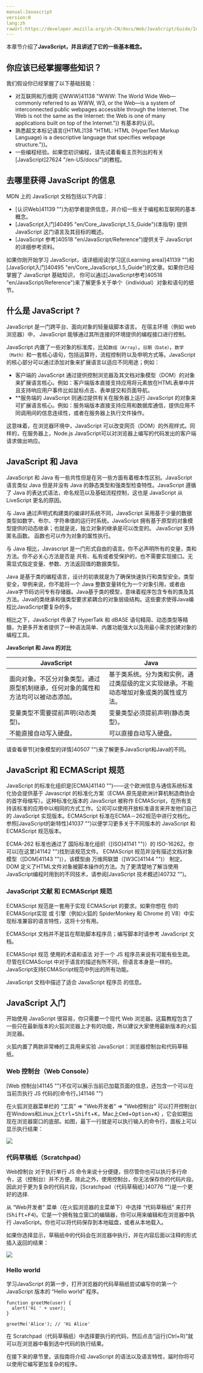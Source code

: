 ```yaml
---
manual:Javascript
version:0
lang:zh
rawUrl:https://developer.mozilla.org/zh-CN/docs/Web/JavaScript/Guide/Introduction#What_is_JavaScript.3F
---
```












本章节介绍了**JavaScript，并且讲述了它的一些基本概念。**



## 你应该已经掌握哪些知识？<a name="你应该已经掌握哪些知识？"></a>


我们假设你已经掌握了以下基础技能：


* 对互联网和万维网 ([WWW]41138 "WWW: The World Wide Web—commonly referred to as WWW, W3, or the Web—is a system of interconnected public webpages accessible through the Internet. The Web is not the same as the Internet: the Web is one of many applications built on top of the Internet.")) 有基本的认识。
* 熟悉超文本标记语言([HTML]138 "HTML: HTML (HyperText Markup Language) is a descriptive language that specifies webpage structure."))。
* 一些编程经验。如果您初识编程，请先试着看看主页列出的有关[JavaScript]27624 "/en-US/docs/")的教程。

## 去哪里获得 JavaScript 的信息<a name="去哪里获得_JavaScript_的信息"></a>


MDN 上的 JavaScript 文档包括以下内容：


* [认识Web]41139 "")为初学者提供信息，并介绍一些关于编程和互联网的基本概念。
* [JavaScript入门]40495 "en/Core_JavaScript_1.5_Guide")(本指导) 提供 JavaScript 这门语言及其目标的概述。
* [JavaScript 参考]40518 "en/JavaScript/Reference")提供关于 JavaScript 的详细参考资料。


如果你刚开始学习 JavaScript，请详细阅读[学习区(Learning area)]41139 "")和[JavaScript入门]40495 "en/Core_JavaScript_1.5_Guide")的文章。如果你已经掌握了 JavaScript 基础知识， 你可以通过[JavaScript参考]40518 "en/JavaScript/Reference")来了解更多关于单个（individual）对象和语句的细节。


## 什么是 JavaScript ?<a name="什么是_JavaScript"></a>


JavaScript 是一门跨平台、面向对象的轻量级脚本语言。 在宿主环境（例如 web 浏览器）中， JavaScript 能够通过其所连接的环境提供的编程接口进行控制。



JavaScript 内置了一些对象的标准库，比如`数组（Array）`，`日期（Date）`，`数学（Math）`和一套核心语句，包括运算符，流程控制符以及申明方式等。JavaScript 的核心部分可以通过添加对象来扩展语言以适应不同用途；例如：


* 客户端的 JavaScript 通过提供控制浏览器及其文档对象模型（DOM）的对象来扩展语言核心。例如：客户端版本直接支持应用将元素放在HTML表单中并且支持响应用户事件比如鼠标点击、表单提交和页面导航。
* **服务端的 JavaScript 则通过提供有关在服务器上运行 JavaScript 的对象来可扩展语言核心。例如：服务端版本直接支持应用和数据库通信，提供应用不同调用间的信息连续性，或者在服务器上执行文件操作。


这意味着，在浏览器环境中，JavaScript 可以改变网页（DOM）的外观样式。同样的，在服务器上，Node.js JavaScript可以对浏览器上编写的代码发出的客户端请求做出响应。


## JavaScript 和 Java<a name="JavaScript_and_Java"></a>


JavaScript 和 Java 有一些共性但是在另一些方面有着根本性区别。JavaScript语言类似 Java 但是并没有 Java 的静态类型和强类型检查特性。JavaScript 遵循了 Java 的表达式语法，命名规范以及基础流程控制，这也是 JavaScript 从 LiveScript 更名的原因。



与 Java 通过声明式构建类的编译时系统不同，JavaScript 采用基于少量的数据类型如数字、布尔、字符串值的运行时系统。JavaScript 拥有基于原型的对象模型提供的动态继承；也就是说，独立对象的继承是可以改变的。 JavaScript 支持匿名函数。 函数也可以作为对象的属性执行。



与 Java 相比，Javascript 是一门形式自由的语言。你不必声明所有的变量，类和方法。你不必关心方法是否是 共有、私有或者受保护的，也不需要实现接口。无需显式指定变量、参数、方法返回值的数据类型。



Java 是基于类的编程语言，设计的初衷就是为了确保快速执行和类型安全。类型安全，举例来说，你不能将一个 Java 整数变量转化为一个对象引用，或者由Java字节码访问专有存储器。Java基于类的模型，意味着程序包含专有的类及其方法。Java的类继承和强类型要求紧耦合的对象层级结构。这些要求使得Java编程比JavaScript要复杂的多。



相比之下，JavaScript 传承了 HyperTalk 和 dBASE 语句精简、动态类型等精髓，为更多开发者提供了一种语法简单、内置功能强大以及用最小需求创建对象的编程工具。



**JavaScript 和 Java 的对比**

JavaScript | Java 
 ---  |  ---  | 
面向对象。不区分对象类型。通过原型机制继承，任何对象的属性和方法均可以被动态添加。 | 基于类系统。分为类和实例，通过类层级的定义实现继承。不能动态增加对象或类的属性或方法。 
变量类型不需要提前声明(动态类型)。 | 变量类型必须提前声明(静态类型)。 
不能直接自动写入硬盘。 | 可以直接自动写入硬盘。 



请查看章节[对象模型的详情]40507 "")来了解更多JavaScript和Java的不同。


## JavaScript 和 ECMAScript 规范<a name="JavaScript_and_the_ECMAScript_Specification"></a>


JavaScript 的标准化组织是[ECMA]41140 "")——这个欧洲信息与通信系统标准化协会提供基于 Javascript 的标准化方案（ECMA 原先是欧洲计算机制造商协会的首字母缩写）。这种标准化版本的 JavaScript 被称作 ECMAScript，在所有支持该标准的应用中以相同的方式工作。公司可以使用开放标准语言来开发他们自己的 JavaScript 实现版本。ECMAScript 标准在ECMA－262规范中进行文档化。 参照[JavaScript的新特性]41037 "")以便学习更多关于不同版本的 JavaScript 和 ECMAScript 规范版本。



ECMA-262 标准也通过了 国际标准化组织（[ISO]41141 "")）的 ISO-16262。你可以[在这里]41142 "")找到该规范文件。 ECMAScript 规范并没有描述文档对象模型（[DOM]41143 "")），该模型由 万维网联盟（[W3C]41144 "")） 制定。DOM 定义了HTML文件对象被脚本操作的方法。为了更清楚地了解当使用JavaScript编程时用到的不同技术，请参阅[JavaScript 技术概述]40732 "")。


### JavaScript 文献 和 ECMAScript 规范<a name="JavaScript_Documentation_versus_the_ECMAScript_Specification"></a>


ECMAScript 规范是一套用于实现 ECMAScript 的要求。如果你想在 你的ECMAScript实现 或 引擎（例如火狐的 SpiderMonkey 和 Chrome 的 V8）中实现标准兼容的语言特性，这将十分有用。



ECMAScript 文档并不是旨在帮助脚本程序员；编写脚本时请参考 JavaScript 文档。



ECMAScript 规范 使用的术语和语法 对于一个 JS 程序员来说有可能有些生疏。尽管在ECMAScript 中对于语言的描述有所不同，但语言本身是一样的。JavaScript支持ECMAScript规范中列出的所有功能。



JavaScript 文档中描述了适合 JavaScript 程序员 的信息。


## JavaScript 入门<a name="JavaScript_入门"></a>


开始使用 JavaScript 很容易，你只需要一个现代 Web 浏览器。这篇教程包含了一些只在最新版本的火狐浏览器上才有的功能，所以建议大家使用最新版本的火狐浏览器。



火狐内置了两款非常棒的工具用来实验 JavaScript：浏览器控制台和代码草稿纸。


### Web 控制台（Web Console）<a name="Web_控制台（Web_Console）"></a>


[Web 控制台]41145 "")不仅可以展示当前已加载页面的信息，还包含一个可以在当前页执行 JS 代码的[命令行。]41146 "")



在火狐浏览器菜单栏的 “工具&quot; =&gt; &quot;Web开发者&quot; =&gt; &quot;Web控制台&quot; 可以打开控制台( 在Windows和Linux上<kbd>Ctrl</kbd>+<kbd>Shift</kbd>+<kbd>K</kbd>，Mac上<kbd>Cmd</kbd>+<kbd>Option</kbd>+<kbd>K</kbd>) ，它会如期出现在浏览器窗口的底部。如图，最下一行就是可以执行输入的命令行，面板上可以显示执行结果：



![](%41136.png "")


### 代码草稿纸（Scratchpad）<a name="代码草稿纸（Scratchpad）"></a>


Web控制台 对于执行单行 JS 命令来说十分便捷，但尽管你也可以执行多行命令，这（控制台）并不方便。除此之外，使用控制台，你无法保存你的代码片段。因此对于更为复杂的代码片段，[Scratchpad（代码草稿纸）]40776 "")是一个更好的选择.



从 “Web开发者” 菜单（在火狐浏览器的主菜单下）中选择 “代码草稿纸” 来打开(<kbd>Shift</kbd>+<kbd>F4</kbd>)。它是一个拥有独立窗口的编辑器，你可以用来编辑和在浏览器中执行 JavaScript。你也可以将代码保存到本地磁盘，或者从本地载入。



如果你选择显示，草稿纸中的代码会在浏览器中执行，并在内容后面以注释的形式插入返回的结果：



![](%41135.png "")


### Hello world<a name="Hello_world"></a>


学习JavaScript 的第一步，打开浏览器的代码草稿纸尝试编写你的第一个 JavaScript 版本的 “Hello world” 程序。


```
function greetMe(user) {
  alert('Hi ' + user);
}

greetMe('Alice'); // 'Hi Alice'
```


在 Scratchpad（代码草稿纸）中选择要执行的代码，然后点击“运行(Ctrl+R)”就可以在浏览器中看到选中代码的执行结果。



在接下来的章节里，该指南将介绍 JavaScript 的语法以及语言特性，届时你将可以使用它编写更加复杂的程序。









